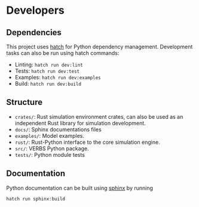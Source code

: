 # Developers

## Dependencies

This project uses [hatch](https://hatch.pypa.io/latest/) for
Python dependency management. Development tasks can also be run using hatch commands:

* Linting: `hatch run dev:lint`
* Tests: `hatch run dev:test`
* Examples: `hatch run dev:examples`
* Build: `hatch run dev:build`

## Structure

* `crates/`: Rust simulation environment crates, can also be
  used as an independent Rust library for simulation development.
* `docs/`: Sphinx documentations files
* `examples/`: Model examples.
* `rust/`: Rust-Python interface to the core simulation engine.
* `src/`: VERBS Python package.
* `tests/`: Python module tests

## Documentation

Python documentation can be built using [sphinx](https://www.sphinx-doc.org/en/master/)
by running

```
hatch run sphinx:build
```
